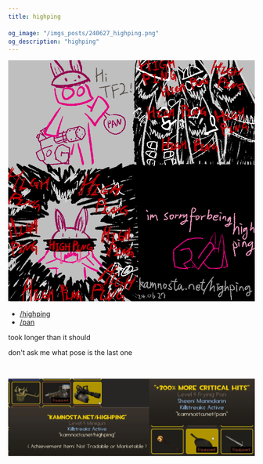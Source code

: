 ```yaml
---
title: highping

og_image: "/imgs_posts/240627_highping.png"
og_description: "highping"
---
```


![/imgs_posts/240627_highping.png](/imgs_posts/240627_highping.png)

- [/highping](/highping)
- [/pan](/pan)

took longer than it should

don't ask me what pose is the last one

<br>

![/imgs_posts/240627_highping_descs.jpg](/imgs_posts/240627_highping_descs.jpg)
